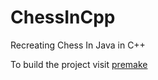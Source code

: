 # ChessInCpp
Recreating Chess In Java in C++

To build the project visit [premake](https://premake.github.io)
